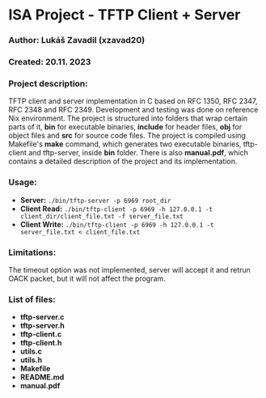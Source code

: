 # ISA Project - TFTP Client + Server

### Author: Lukáš Zavadil (xzavad20)
### Created: 20.11. 2023
### Project description:
TFTP client and server implementation in C based on RFC 1350, RFC 2347, RFC 2348 and RFC 2349. Development and testing was done on reference Nix environment. The project is structured into folders that wrap certain parts of it, **bin** for executable binaries, **include** for header files, **obj** for object files and **src** for source code files. The project is compiled using Makefile's **make** command, which generates two executable binaries, tftp-client and tftp-server, inside **bin** folder. There is also **manual.pdf**, which contains a detailed description of the project and its implementation.
### Usage:
- **Server:** ```./bin/tftp-server -p 6969 root_dir```
- **Client Read:** ```./bin/tftp-client -p 6969 -h 127.0.0.1 -t client_dir/client_file.txt -f server_file.txt```
- **Client Write:** ```./bin/tftp-client -p 6969 -h 127.0.0.1 -t server_file.txt < client_file.txt```
### Limitations:
The timeout option was not implemented, server will accept it and retrun OACK packet, but it will not affect the program.
### List of files:
- **tftp-server.c**
- **tftp-server.h**
- **tftp-client.c**
- **tftp-client.h**
- **utils.c**
- **utils.h**
- **Makefile**
- **README.md**
- **manual.pdf**